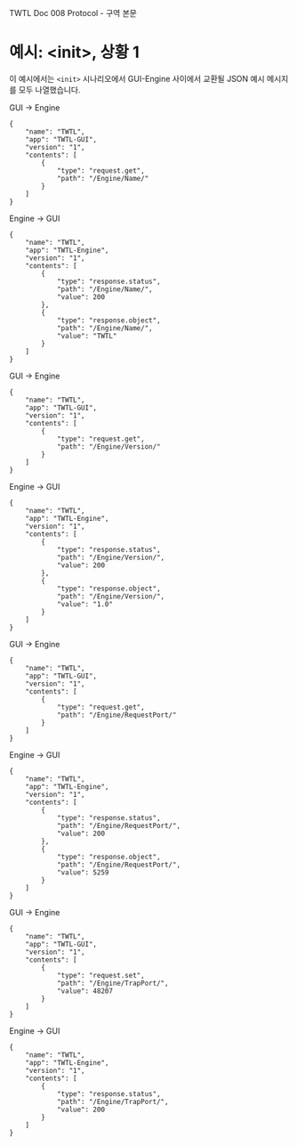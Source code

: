 TWTL Doc 008 Protocol - 구역 본문

# 예시: \<init\>, 상황 1

이 예시에서는 `<init>` 시나리오에서 GUI-Engine 사이에서 교환될 JSON 예시 메시지를 모두 나열했습니다.

GUI → Engine
````
{
	"name": "TWTL",
	"app": "TWTL-GUI",
	"version": "1",
	"contents": [
		{
			"type": "request.get",
			"path": "/Engine/Name/"
		}
	]
}
````

Engine → GUI
````
{
	"name": "TWTL",
	"app": "TWTL-Engine",
	"version": "1",
	"contents": [
		{
			"type": "response.status",
			"path": "/Engine/Name/",
			"value": 200
		},
		{
			"type": "response.object",
			"path": "/Engine/Name/",
			"value": "TWTL"
		}
	]
}
````

GUI → Engine
````
{
	"name": "TWTL",
	"app": "TWTL-GUI",
	"version": "1",
	"contents": [
		{
			"type": "request.get",
			"path": "/Engine/Version/"
		}
	]
}
````

Engine → GUI
````
{
	"name": "TWTL",
	"app": "TWTL-Engine",
	"version": "1",
	"contents": [
		{
			"type": "response.status",
			"path": "/Engine/Version/",
			"value": 200
		},
		{
			"type": "response.object",
			"path": "/Engine/Version/",
			"value": "1.0"
		}
	]
}
````

GUI → Engine
````
{
	"name": "TWTL",
	"app": "TWTL-GUI",
	"version": "1",
	"contents": [
		{
			"type": "request.get",
			"path": "/Engine/RequestPort/"
		}
	]
}
````

Engine → GUI
````
{
	"name": "TWTL",
	"app": "TWTL-Engine",
	"version": "1",
	"contents": [
		{
			"type": "response.status",
			"path": "/Engine/RequestPort/",
			"value": 200
		},
		{
			"type": "response.object",
			"path": "/Engine/RequestPort/",
			"value": 5259
		}
	]
}
````

GUI → Engine
````
{
	"name": "TWTL",
	"app": "TWTL-GUI",
	"version": "1",
	"contents": [
		{
			"type": "request.set",
			"path": "/Engine/TrapPort/",
			"value": 48207
		}
	]
}
````

Engine → GUI
````
{
	"name": "TWTL",
	"app": "TWTL-Engine",
	"version": "1",
	"contents": [
		{
			"type": "response.status",
			"path": "/Engine/TrapPort/",
			"value": 200
		}
	]
}
````
